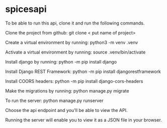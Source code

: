 # spicesapi

To be able to run this api, clone it and run the following commands.

Clone the project from github: git clone < put name of project>

Create a virtual environment by running: python3 -m venv .venv

Activate a virtual environment by running: source .venv/bin/activate

Install django by running: python -m pip install django

Install Django REST Framework: python -m pip install djangorestframework

Install COORS headers: python -m pip install django-cors-headers

Make the migrations by running: python manage.py migrate

To run the server: python manage.py runserver

Choose the api endpoint and you'll be able to view the API.

Running the server will enable you to view it as a JSON file in your browser.
